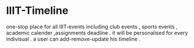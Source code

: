 # IIIT-Timeline

one-stop place for all IIIT-events including club events , sports events , academic calender ,assignments deadline . it will be personalised for every indivisual . a user can add-remove-update his timeline . 
